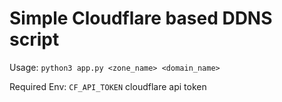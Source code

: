 # Simple Cloudflare based DDNS script

Usage: `python3 app.py <zone_name> <domain_name>`

Required Env: `CF_API_TOKEN` cloudflare api token
